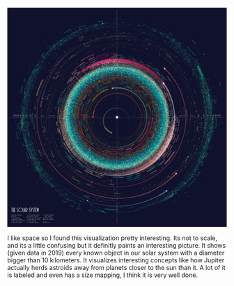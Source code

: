 ![image1](https://github.com/HolidayMB/reflections/blob/week6/space.jpg)

I like space so I found this visualization pretty interesting. Its not to scale, and its a little confusing but it definitly paints an interesting picture. It shows (given data in 2019) every known object in our solar system with a diameter bigger than 10 kilometers. It visualizes interesting concepts like how Jupiter actually herds astroids away from planets closer to the sun than it. A lot of it is labeled and even has a size mapping, I think it is very well done.
